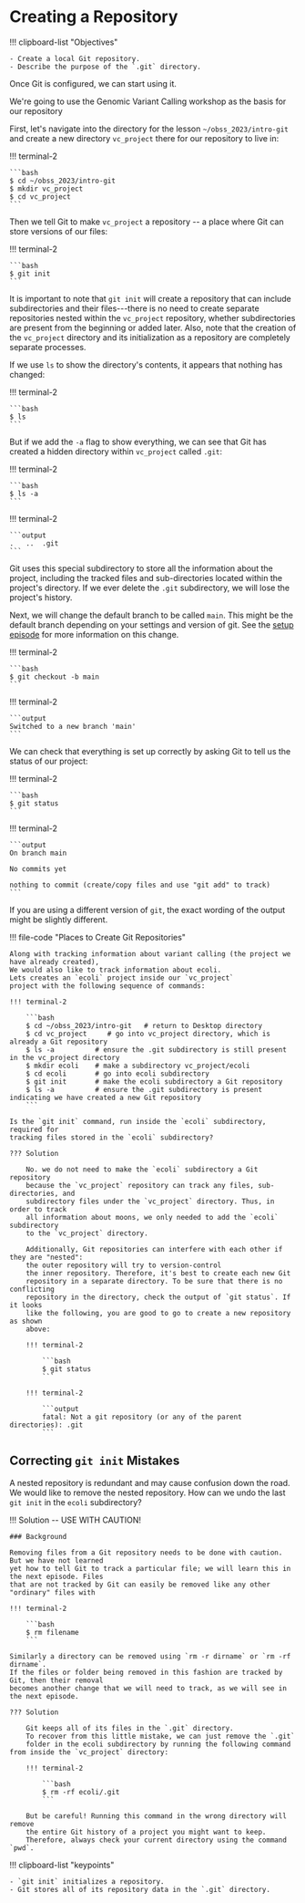 # Creating a Repository

!!! clipboard-list "Objectives"

    - Create a local Git repository.
    - Describe the purpose of the `.git` directory.

Once Git is configured,
we can start using it.

We're going to use the Genomic Variant Calling workshop as the basis for our repository

First, let's navigate into the directory for the lesson `~/obss_2023/intro-git` and create a new directory `vc_project` there for our repository to live in:

!!! terminal-2

    ```bash
    $ cd ~/obss_2023/intro-git
    $ mkdir vc_project
    $ cd vc_project
    ```

Then we tell Git to make `vc_project` a repository
\-- a place where Git can store versions of our files:

!!! terminal-2

    ```bash
    $ git init
    ```

It is important to note that `git init` will create a repository that
can include subdirectories and their files---there is no need to create
separate repositories nested within the `vc_project` repository, whether
subdirectories are present from the beginning or added later. Also, note
that the creation of the `vc_project` directory and its initialization as a
repository are completely separate processes.

If we use `ls` to show the directory's contents,
it appears that nothing has changed:

!!! terminal-2

    ```bash
    $ ls
    ```

But if we add the `-a` flag to show everything,
we can see that Git has created a hidden directory within `vc_project` called `.git`:

!!! terminal-2

    ```bash
    $ ls -a
    ```

!!! terminal-2

    ```output
    .	..	.git
    ```

Git uses this special subdirectory to store all the information about the project,
including the tracked files and sub-directories located within the project's directory.
If we ever delete the `.git` subdirectory,
we will lose the project's history.

Next, we will change the default branch to be called `main`.
This might be the default branch depending on your settings and version
of git.
See the [setup episode](2_summary_setup.md#default-git-branch-naming) for more information on this change.

!!! terminal-2

    ```bash
    $ git checkout -b main
    ```

!!! terminal-2

    ```output
    Switched to a new branch 'main'
    ```

We can check that everything is set up correctly
by asking Git to tell us the status of our project:

!!! terminal-2

    ```bash
    $ git status
    ```

!!! terminal-2

    ```output
    On branch main

    No commits yet

    nothing to commit (create/copy files and use "git add" to track)
    ```

If you are using a different version of `git`, the exact
wording of the output might be slightly different.

!!! file-code "Places to Create Git Repositories"

    Along with tracking information about variant calling (the project we have already created),
    We would also like to track information about ecoli.
    Lets creates an `ecoli` project inside our `vc_project`
    project with the following sequence of commands:

    !!! terminal-2

        ```bash
        $ cd ~/obss_2023/intro-git   # return to Desktop directory
        $ cd vc_project     # go into vc_project directory, which is already a Git repository
        $ ls -a          # ensure the .git subdirectory is still present in the vc_project directory
        $ mkdir ecoli    # make a subdirectory vc_project/ecoli
        $ cd ecoli       # go into ecoli subdirectory
        $ git init       # make the ecoli subdirectory a Git repository
        $ ls -a          # ensure the .git subdirectory is present indicating we have created a new Git repository
        ```

    Is the `git init` command, run inside the `ecoli` subdirectory, required for
    tracking files stored in the `ecoli` subdirectory?

    ??? Solution

        No. we do not need to make the `ecoli` subdirectory a Git repository
        because the `vc_project` repository can track any files, sub-directories, and
        subdirectory files under the `vc_project` directory. Thus, in order to track
        all information about moons, we only needed to add the `ecoli` subdirectory
        to the `vc_project` directory.

        Additionally, Git repositories can interfere with each other if they are "nested":
        the outer repository will try to version-control
        the inner repository. Therefore, it's best to create each new Git
        repository in a separate directory. To be sure that there is no conflicting
        repository in the directory, check the output of `git status`. If it looks
        like the following, you are good to go to create a new repository as shown
        above:

        !!! terminal-2

            ```bash
            $ git status
            ```

        !!! terminal-2

            ```output
            fatal: Not a git repository (or any of the parent directories): .git
            ```

## Correcting `git init` Mistakes

A nested repository is redundant and may cause confusion
down the road. We would like to remove the nested repository. How can we undo
the last `git init` in the `ecoli` subdirectory?

!!! Solution -- USE WITH CAUTION!

    ### Background

    Removing files from a Git repository needs to be done with caution. But we have not learned
    yet how to tell Git to track a particular file; we will learn this in the next episode. Files
    that are not tracked by Git can easily be removed like any other "ordinary" files with

    !!! terminal-2

        ```bash
        $ rm filename
        ```

    Similarly a directory can be removed using `rm -r dirname` or `rm -rf dirname`.
    If the files or folder being removed in this fashion are tracked by Git, then their removal
    becomes another change that we will need to track, as we will see in the next episode.

    ??? Solution

        Git keeps all of its files in the `.git` directory.
        To recover from this little mistake, we can just remove the `.git`
        folder in the ecoli subdirectory by running the following command from inside the `vc_project` directory:

        !!! terminal-2

            ```bash
            $ rm -rf ecoli/.git
            ```

        But be careful! Running this command in the wrong directory will remove
        the entire Git history of a project you might want to keep.
        Therefore, always check your current directory using the command `pwd`.

!!! clipboard-list "keypoints"

    - `git init` initializes a repository.
    - Git stores all of its repository data in the `.git` directory.

```

```
